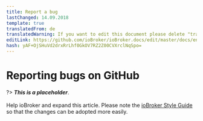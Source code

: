 ```yaml
---
title: Report a bug
lastChanged: 14.09.2018
template: true
translatedFrom: de
translatedWarning: If you want to edit this document please delete "translatedFrom" field, elsewise this document will be translated automatically again
editLink: https://github.com/ioBroker/ioBroker.docs/edit/master/docs/en/trouble/issue.md
hash: yAF+OjSHuVd2drxRrLhf0GkOV7RZ2Z00CVXrclNqSpo=
---
```

# Reporting bugs on GitHub
?> ***This is a placeholder***.<br><br> Help ioBroker and expand this article. Please note the [ioBroker Style Guide](https://www.iobroker.net/#de/documentation/community/styleguidedoc.md) so that the changes can be adopted more easily.